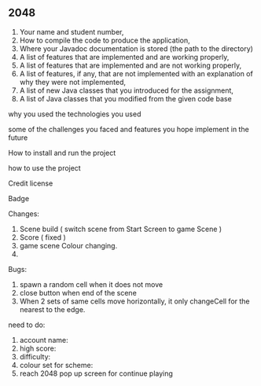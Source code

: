 ## [](https://github.com/biong40/COMP2042_CW_hfygl1) 2048

1. Your name and student number,
2. How to compile the code to produce the application,
3. Where your Javadoc documentation is stored (the path to the directory)
4. A list of features that are implemented and are working properly,
5. A list of features that are implemented and are not working properly,
6. A list of features, if any, that are not implemented with an explanation of why they
   were not implemented,
7. A list of new Java classes that you introduced for the assignment,
8. A list of Java classes that you modified from the given code base



why you used the technologies you used

some of the challenges you faced and features you hope implement in the future


How to install and run the project

how to use the project



Credit
license

Badge




Changes:
1. Scene build ( switch scene from Start Screen to game Scene )
2. Score ( fixed )
3. game scene Colour changing.
4.






Bugs:
1. spawn a random cell when it does not move 
2. close button when end of the scene 
3. When 2 sets of same cells move horizontally, it only changeCell for the nearest to the edge.


need to do:
1. account name: 
2. high score:
3. difficulty:
4. colour set for scheme:
5. reach 2048 pop up screen for continue playing 


